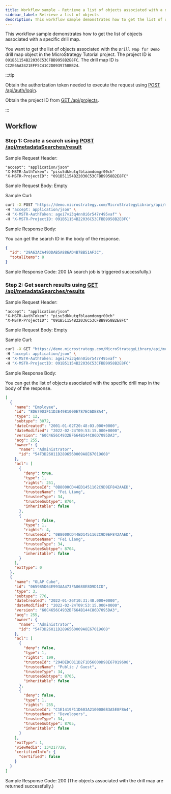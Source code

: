 ```yaml
---
title: Workflow sample - Retrieve a list of objects associated with a drill map
sidebar_label: Retrieve a list of objects
description: This workflow sample demonstrates how to get the list of objects associated with a specific drill map.
---
```


This workflow sample demonstrates how to get the list of objects associated with a specific drill map.

You want to get the list of objects associated with the `Drill Map for Demo` drill map object in the MicroStrategy Tutorial project. The project ID is `091B51154B22036C53CFBB9958B2E8FC`. The drill map ID is `CC2E6AA3421EFF5C41C2D0939750BB24`.

:::tip

Obtain the authorization token needed to execute the request using [POST /api/auth/login](https://demo.microstrategy.com/MicroStrategyLibrary/api-docs/index.html#/Authentication/postLogin).

Obtain the project ID from [GET /api/projects](https://demo.microstrategy.com/MicroStrategyLibrary/api-docs/index.html#/Projects/getProjects_1).

:::

## Workflow

### Step 1: Create a search using [POST /api/metadataSearches/result](https://demo.microstrategy.com/MicroStrategyLibrary/api-docs/index.html#/Browsing/createSearch)

Sample Request Header:

```http
"accept": "application/json"
"X-MSTR-AuthToken": "pisu5dkkutqfblaamdomgr00ch"
"X-MSTR-ProjectID": "091B51154B22036C53CFBB9958B2E8FC"
```

Sample Request Body: Empty

Sample Curl:

```bash
curl -X POST "https://demo.microstrategy.com/MicroStrategyLibrary/api/metadataSearches/results?usesObject=CC2E6AA3421EFF5C41C2D0939750BB24;56&type=2&type=47&type=257&type=3072&type=3078&type=3" \
-H "accept: application/json" \
-H "X-MSTR-AuthToken: agei7vi3q4nn0i6r547r495vaf" \
-H "X-MSTR-ProjectID: 091B51154B22036C53CFBB9958B2E8FC"
```

Sample Response Body:

You can get the search ID in the body of the response.

```json
{
  "id": "29A63ACA49DDAB5A886AD4B7BB51AF3C",
  "totalItems": 8
}
```

Sample Response Code: 200 (A search job is triggered successfully.)

### Step 2: Get search results using [GET /api/metadataSearches/results](https://demo.microstrategy.com/MicroStrategyLibrary/api-docs/index.html#/Browsing/searchObjectList)

Sample Request Header:

```http
"accept": "application/json"
"X-MSTR-AuthToken": "pisu5dkkutqfblaamdomgr00ch"
"X-MSTR-ProjectID": "091B51154B22036C53CFBB9958B2E8FC"
```

Sample Request Body: Empty

Sample Curl:

```bash
curl -X GET "https://demo.microstrategy.com/MicroStrategyLibrary/api/metadataSearches/results?searchId=29A63ACA49DDAB5A886AD4B7BB51AF3C" \
-H "accept: application/json" \
-H "X-MSTR-AuthToken: agei7vi3q4nn0i6r547r495vaf" \
-H "X-MSTR-ProjectID: 091B51154B22036C53CFBB9958B2E8FC"
```

Sample Response Body:

You can get the list of objects associated with the specific drill map in the body of the response.

```json
[
  {
    "name": "Employee",
    "id": "8D679D3F11D3E4981000E787EC6DE8A4",
    "type": 12,
    "subtype": 3072,
    "dateCreated": "2001-01-02T20:48:03.000+0000",
    "dateModified": "2022-02-24T09:53:15.000+0000",
    "version": "60C4656C4932BF664B144C86D7095DA3",
    "acg": 255,
    "owner": {
      "name": "Administrator",
      "id": "54F3D26011D2896560009A8E67019608"
    },
    "acl": [
      {
        "deny": true,
        "type": 1,
        "rights": 251,
        "trusteeId": "0B8000CD44ED1451162C9D9EF842AAED",
        "trusteeName": "Fei Liang",
        "trusteeType": 34,
        "trusteeSubtype": 8704,
        "inheritable": false
      },
      {
        "deny": false,
        "type": 1,
        "rights": 4,
        "trusteeId": "0B8000CD44ED1451162C9D9EF842AAED",
        "trusteeName": "Fei Liang",
        "trusteeType": 34,
        "trusteeSubtype": 8704,
        "inheritable": false
      }
    ],
    "extType": 0
  },
  {
    "name": "OLAP Cube",
    "id": "0659B5D64E993AA473FA0688E8D9D1CD",
    "type": 3,
    "subtype": 776,
    "dateCreated": "2022-01-26T10:31:48.000+0000",
    "dateModified": "2022-02-24T09:53:15.000+0000",
    "version": "60C4656C4932BF664B144C86D7095DA3",
    "acg": 255,
    "owner": {
      "name": "Administrator",
      "id": "54F3D26011D2896560009A8E67019608"
    },
    "acl": [
      {
        "deny": false,
        "type": 1,
        "rights": 199,
        "trusteeId": "294DEDC011D2F1D56000D98E67019608",
        "trusteeName": "Public / Guest",
        "trusteeType": 34,
        "trusteeSubtype": 8705,
        "inheritable": false
      },
      {
        "deny": false,
        "type": 1,
        "rights": 255,
        "trusteeId": "C1E1419F11D603A2100086B3A5E8F8A4",
        "trusteeName": "Developers",
        "trusteeType": 34,
        "trusteeSubtype": 8705,
        "inheritable": false
      }
    ],
    "extType": 1,
    "viewMedia": 134217728,
    "certifiedInfo": {
      "certified": false
    }
  }
]
```

Sample Response Code: 200 (The objects associated with the drill map are returned successfully.)
